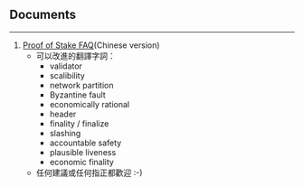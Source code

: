 ## Documents
___
1. [Proof of Stake FAQ](https://github.com/ethereum/wiki/wiki/Proof-of-Stake-FAQ)(Chinese version)
    * 可以改進的翻譯字詞：
        - validator
        - scalibility
        - network partition
        - Byzantine fault
        - economically rational
        - header
        - finality / finalize
        - slashing
        - accountable safety
        - plausible liveness
        - economic finality
    * 任何建議或任何指正都歡迎 :-)